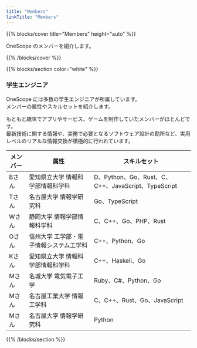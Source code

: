 ```yaml
---
title: "Members"
linkTitle: "Members"
---
```


{{% blocks/cover title="Members" height="auto" %}}

OneScope のメンバーを紹介します。

{{% /blocks/cover %}}

{{% blocks/section color="white" %}}

### 学生エンジニア

OneScope には多数の学生エンジニアが所属しています。  
メンバーの属性やスキルセットを紹介します。

もともと趣味でアプリやサービス、ゲームを制作していたメンバーがほとんどです。  
最新技術に関する情報や、実務で必要となるソフトウェア設計の勘所など、実用レベルのリアルな情報交換が積極的に行われています。

|メンバー|属性                                   |スキルセット                                       |
|--------|---------------------------------------|---------------------------------------------------|
|Bさん   |愛知県立大学 情報科学部情報科学科      |D、Python、Go、Rust、C、C++、JavaScript、TypeScript|
|Tさん   |名古屋大学 情報学研究科                |Go、TypeScript                                     |
|Wさん   |静岡大学 情報学部情報科学科            |C、C++、Go、PHP、Rust                              |
|Oさん   |信州大学 工学部・電子情報システム工学科|C++、Python、Go                                    |
|Kさん   |愛知県立大学 情報科学部情報科学科      |C++、Haskell、Go                                   |
|Mさん   |名城大学 電気電子工学                  |Ruby、C#、Python、Go                               |
|Mさん   |名古屋工業大学 情報工学科              |C、C++、Rust、Go、JavaScript                       |
|Mさん   |名古屋大学 情報学研究科                |Python                                             |

{{% /blocks/section %}}
